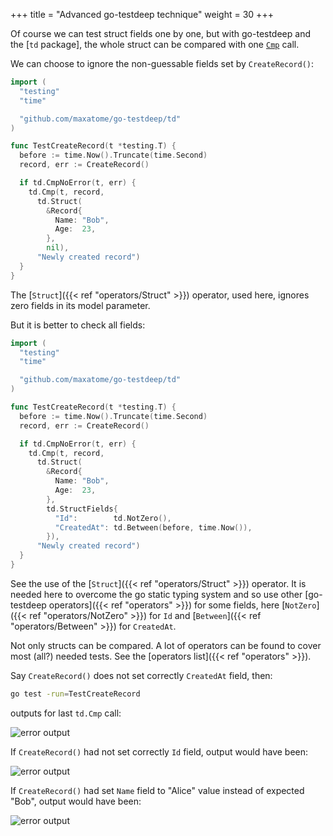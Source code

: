 +++
title = "Advanced go-testdeep technique"
weight = 30
+++

Of course we can test struct fields one by one, but with go-testdeep
and the [`td` package], the whole struct can be compared with one
[`Cmp`](https://godoc.org/github.com/maxatome/go-testdeep/td#Cmp) call.

We can choose to ignore the non-guessable fields set by
`CreateRecord()`:

```go
import (
  "testing"
  "time"

  "github.com/maxatome/go-testdeep/td"
)

func TestCreateRecord(t *testing.T) {
  before := time.Now().Truncate(time.Second)
  record, err := CreateRecord()

  if td.CmpNoError(t, err) {
    td.Cmp(t, record,
      td.Struct(
        &Record{
          Name: "Bob",
          Age:  23,
        },
        nil),
      "Newly created record")
  }
}
```

The [`Struct`]({{< ref "operators/Struct" >}}) operator, used here,
ignores zero fields in its model parameter.

But it is better to check all fields:

```go
import (
  "testing"
  "time"

  "github.com/maxatome/go-testdeep/td"
)

func TestCreateRecord(t *testing.T) {
  before := time.Now().Truncate(time.Second)
  record, err := CreateRecord()

  if td.CmpNoError(t, err) {
    td.Cmp(t, record,
      td.Struct(
        &Record{
          Name: "Bob",
          Age:  23,
        },
        td.StructFields{
          "Id":        td.NotZero(),
          "CreatedAt": td.Between(before, time.Now()),
        }),
      "Newly created record")
  }
}
```

See the use of the [`Struct`]({{< ref "operators/Struct" >}})
operator. It is needed here to overcome the go static typing system
and so use other [go-testdeep operators]({{< ref "operators" >}})
for some fields, here [`NotZero`]({{< ref "operators/NotZero" >}}) for
`Id` and [`Between`]({{< ref "operators/Between" >}}) for `CreatedAt`.

Not only structs can be compared. A lot of operators can be
found to cover most (all?) needed tests. See the
[operators list]({{< ref "operators" >}}).

Say `CreateRecord()` does not set correctly `CreatedAt` field, then:
```sh
go test -run=TestCreateRecord
```

outputs for last `td.Cmp` call:

![error output](/images/colored-newly1.svg)

If `CreateRecord()` had not set correctly `Id` field, output would have
been:

![error output](/images/colored-newly2.svg)

If `CreateRecord()` had set `Name` field to "Alice" value instead of
expected "Bob", output would have been:

![error output](/images/colored-newly3.svg)
